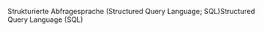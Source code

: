 <span data-ttu-id="53a86-101">Strukturierte Abfragesprache (Structured Query Language; SQL)</span><span class="sxs-lookup"><span data-stu-id="53a86-101">Structured Query Language (SQL)</span></span>